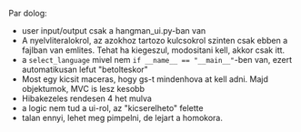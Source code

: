 Par dolog:
 - user input/output csak a hangman_ui.py-ban van
 - A nyelvliteralokrol, az azokhoz tartozo kulcsokrol szinten csak ebben a fajlban van emlites. Tehat ha kiegeszul, modositani kell, akkor csak itt.
 - a `select_language` mivel nem `if __name__ == "__main__"`-ben van, ezert automatikusan lefut "betolteskor"
 - Most egy kicsit maceras, hogy gs-t mindenhova at kell adni. Majd objektumok, MVC is lesz kesobb
 - Hibakezeles rendesen 4 het mulva
 - a logic nem tud a ui-rol, az "kicserelheto" felette
 - talan ennyi, lehet meg pimpelni, de lejart a homokora.